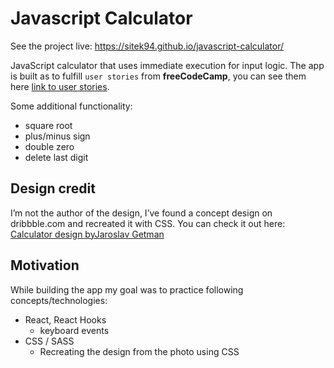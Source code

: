 # Javascript Calculator

See the project live: https://sitek94.github.io/javascript-calculator/

JavaScript calculator that uses immediate execution for input logic.
The app is built as to fulfill `user stories` from **freeCodeCamp**, you can see them here [link to user stories](https://www.freecodecamp.org/learn/front-end-libraries/front-end-libraries-projects/build-a-javascript-calculator).

Some additional functionality:
* square root
* plus/minus sign
* double zero
* delete last digit

## Design credit
I’m not the author of the design, I’ve found a concept design on dribbble.com and recreated it with CSS. 
You can check it out here: [Calculator design byJaroslav Getman](https://dribbble.com/shots/2334270-004-Calculator)

## Motivation
While building the app my goal was to practice following concepts/technologies:
* React, React Hooks
  * keyboard events
* CSS / SASS
  * Recreating the design from the photo using CSS 


